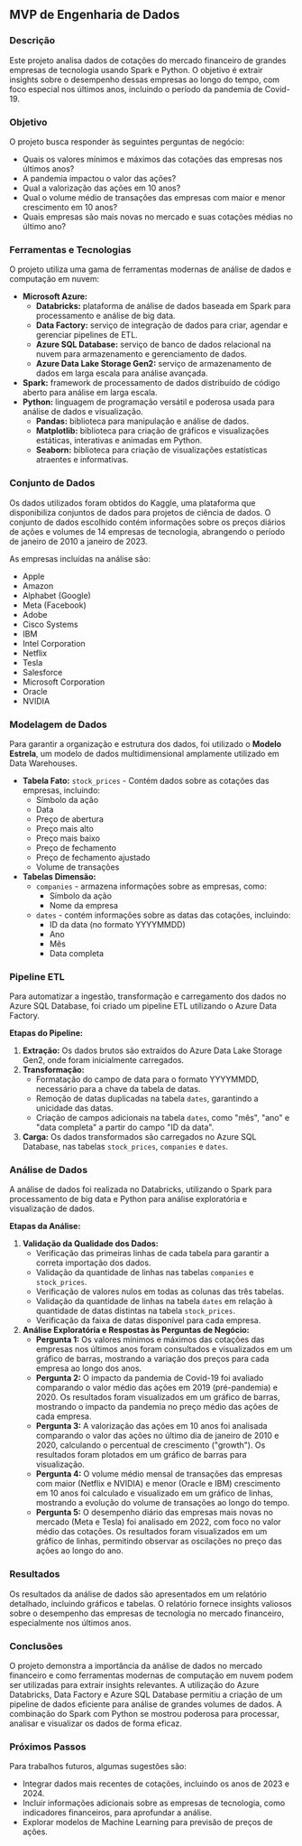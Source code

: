 ## MVP de Engenharia de Dados

### Descrição
Este projeto analisa dados de cotações do mercado financeiro de grandes empresas de tecnologia usando Spark e Python. O objetivo é extrair insights sobre o desempenho dessas empresas ao longo do tempo, com foco especial nos últimos anos, incluindo o período da pandemia de Covid-19.

### Objetivo
O projeto busca responder às seguintes perguntas de negócio:

* Quais os valores mínimos e máximos das cotações das empresas nos últimos anos?
* A pandemia impactou o valor das ações?
* Qual a valorização das ações em 10 anos?
* Qual o volume médio de transações das empresas com maior e menor crescimento em 10 anos?
* Quais empresas são mais novas no mercado e suas cotações médias no último ano?

### Ferramentas e Tecnologias
O projeto utiliza uma gama de ferramentas modernas de análise de dados e computação em nuvem:

* **Microsoft Azure:**
    * **Databricks:** plataforma de análise de dados baseada em Spark para processamento e análise de big data.
    * **Data Factory:** serviço de integração de dados para criar, agendar e gerenciar pipelines de ETL.
    * **Azure SQL Database:** serviço de banco de dados relacional na nuvem para armazenamento e gerenciamento de dados.
    * **Azure Data Lake Storage Gen2:** serviço de armazenamento de dados em larga escala para análise avançada. 
* **Spark:** framework de processamento de dados distribuído de código aberto para análise em larga escala.
* **Python:** linguagem de programação versátil e poderosa usada para análise de dados e visualização.
    * **Pandas:** biblioteca para manipulação e análise de dados.
    * **Matplotlib:** biblioteca para criação de gráficos e visualizações estáticas, interativas e animadas em Python.
    * **Seaborn:** biblioteca para criação de visualizações estatísticas atraentes e informativas.

### Conjunto de Dados
Os dados utilizados foram obtidos do Kaggle, uma plataforma que disponibiliza conjuntos de dados para projetos de ciência de dados. O conjunto de dados escolhido contém informações sobre os preços diários de ações e volumes de 14 empresas de tecnologia, abrangendo o período de janeiro de 2010 a janeiro de 2023.

As empresas incluídas na análise são:

* Apple
* Amazon
* Alphabet (Google)
* Meta (Facebook)
* Adobe
* Cisco Systems
* IBM
* Intel Corporation
* Netflix
* Tesla
* Salesforce
* Microsoft Corporation
* Oracle 
* NVIDIA

### Modelagem de Dados
Para garantir a organização e estrutura dos dados, foi utilizado o **Modelo Estrela**, um modelo de dados multidimensional amplamente utilizado em Data Warehouses.

* **Tabela Fato:** `stock_prices` - Contém dados sobre as cotações das empresas, incluindo:
    * Símbolo da ação
    * Data
    * Preço de abertura
    * Preço mais alto
    * Preço mais baixo
    * Preço de fechamento
    * Preço de fechamento ajustado
    * Volume de transações
* **Tabelas Dimensão:**
    * `companies` - armazena informações sobre as empresas, como:
        * Símbolo da ação 
        * Nome da empresa
    * `dates` - contém informações sobre as datas das cotações, incluindo:
        * ID da data (no formato YYYYMMDD)
        * Ano
        * Mês
        * Data completa

### Pipeline ETL
Para automatizar a ingestão, transformação e carregamento dos dados no Azure SQL Database, foi criado um pipeline ETL utilizando o Azure Data Factory.

**Etapas do Pipeline:**

1. **Extração:** Os dados brutos são extraídos do Azure Data Lake Storage Gen2, onde foram inicialmente carregados.
2. **Transformação:**  
    * Formatação do campo de data para o formato YYYYMMDD, necessário para a chave da tabela de datas.
    * Remoção de datas duplicadas na tabela `dates`, garantindo a unicidade das datas.
    * Criação de campos adicionais na tabela `dates`, como "mês", "ano" e "data completa" a partir do campo "ID da data". 
3. **Carga:** Os dados transformados são carregados no Azure SQL Database, nas tabelas `stock_prices`, `companies` e `dates`.

### Análise de Dados
A análise de dados foi realizada no Databricks, utilizando o Spark para processamento de big data e Python para análise exploratória e visualização de dados.

**Etapas da Análise:**

1. **Validação da Qualidade dos Dados:**
    * Verificação das primeiras linhas de cada tabela para garantir a correta importação dos dados.
    * Validação da quantidade de linhas nas tabelas `companies` e `stock_prices`.
    * Verificação de valores nulos em todas as colunas das três tabelas.
    * Validação da quantidade de linhas na tabela `dates` em relação à quantidade de datas distintas na tabela `stock_prices`.
    * Verificação da faixa de datas disponível para cada empresa.
2. **Análise Exploratória e Respostas às Perguntas de Negócio:**
    * **Pergunta 1:** Os valores mínimos e máximos das cotações das empresas nos últimos anos foram consultados e visualizados em um gráfico de barras, mostrando a variação dos preços para cada empresa ao longo dos anos.
    * **Pergunta 2:** O impacto da pandemia de Covid-19 foi avaliado comparando o valor médio das ações em 2019 (pré-pandemia) e 2020. Os resultados foram visualizados em um gráfico de barras, mostrando o impacto da pandemia no preço médio das ações de cada empresa.
    * **Pergunta 3:** A valorização das ações em 10 anos foi analisada comparando o valor das ações no último dia de janeiro de 2010 e 2020, calculando o percentual de crescimento ("growth"). Os resultados foram plotados em um gráfico de barras para visualização. 
    * **Pergunta 4:** O volume médio mensal de transações das empresas com maior (Netflix e NVIDIA) e menor (Oracle e IBM) crescimento em 10 anos foi calculado e visualizado em um gráfico de linhas, mostrando a evolução do volume de transações ao longo do tempo.
    * **Pergunta 5:** O desempenho diário das empresas mais novas no mercado (Meta e Tesla) foi analisado em 2022, com foco no valor médio das cotações. Os resultados foram visualizados em um gráfico de linhas, permitindo observar as oscilações no preço das ações ao longo do ano.

### Resultados
Os resultados da análise de dados são apresentados em um relatório detalhado, incluindo gráficos e tabelas. O relatório fornece insights valiosos sobre o desempenho das empresas de tecnologia no mercado financeiro, especialmente nos últimos anos.

### Conclusões
O projeto demonstra a importância da análise de dados no mercado financeiro e como ferramentas modernas de computação em nuvem podem ser utilizadas para extrair insights relevantes. A utilização do Azure Databricks, Data Factory e Azure SQL Database permitiu a criação de um pipeline de dados eficiente para análise de grandes volumes de dados. A combinação do Spark com Python se mostrou poderosa para processar, analisar e visualizar os dados de forma eficaz.

### Próximos Passos
Para trabalhos futuros, algumas sugestões são:
* Integrar dados mais recentes de cotações, incluindo os anos de 2023 e 2024.
* Incluir informações adicionais sobre as empresas de tecnologia, como indicadores financeiros, para aprofundar a análise.
* Explorar modelos de Machine Learning para previsão de preços de ações.
  
